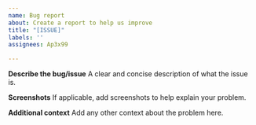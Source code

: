 ```yaml
---
name: Bug report
about: Create a report to help us improve
title: "[ISSUE]"
labels: ''
assignees: Ap3x99

---
```


**Describe the bug/issue**
A clear and concise description of what the issue is.

**Screenshots**
If applicable, add screenshots to help explain your problem.

**Additional context**
Add any other context about the problem here.
